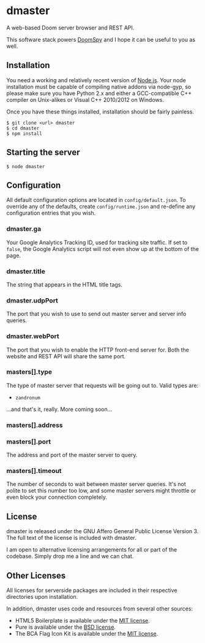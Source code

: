 dmaster
=======

A web-based Doom server browser and REST API.

This software stack powers [DoomSpy](doomspy.com) and I hope it can be useful
to you as well.

Installation
------------

You need a working and relatively recent version of
[Node.js](http://nodejs.org/).  Your node installation must be capable of
compiling native addons via node-gyp, so please make sure you have Python 2.x
and either a GCC-compatible C++ compiler on Unix-alikes or Visual C++ 2010/2012
on Windows.

Once you have these things installed, installation should be fairly painless.

    $ git clone <url> dmaster
    $ cd dmaster
    $ npm install

Starting the server
-------------------

    $ node dmaster

Configuration
-------------

All default configuration options are located in `config/default.json`.  To
override any of the defaults, create `config/runtime.json` and re-define any
configuration entries that you wish.

### dmaster.ga

Your Google Analytics Tracking ID, used for tracking site traffic.  If set to
`false`, the Google Analytics script will not even show up at the bottom of
the page.

### dmaster.title

The string that appears in the HTML title tags.

### dmaster.udpPort

The port that you wish to use to send out master server and server info
queries.

### dmaster.webPort

The port that you wish to enable the HTTP front-end server for.  Both the
website and REST API will share the same port.

### masters[].type

The type of master server that requests will be going out to.  Valid types are:

- `zandronum`

...and that's it, really.  More coming soon...

### masters[].address
### masters[].port

The address and port of the master server to query.

### masters[].timeout

The number of seconds to wait between master server queries.  It's not polite
to set this number too low, and some master servers might throttle or even
block your connection completely.

License
-------

dmaster is released under the GNU Affero General Public License Version 3.  The
full text of the license is included with dmaster.

I am open to alternative licensing arrangements for all or part of the
codebase.  Simply drop me a line and we can chat.

Other Licenses
--------------

All licenses for serverside packages are included in their respective
directories upon installation.

In addition, dmaster uses code and resources from several other sources:

* HTML5 Boilerplate is available under the [MIT license][html5bpl].
* Pure is available under the [BSD license][purecss].
* The BCA Flag Icon Kit is available under the [MIT license][bcafikl].

[html5bpl]: https://github.com/h5bp/html5-boilerplate/blob/master/LICENSE.md
[purecss]: https://github.com/yui/pure/blob/master/LICENSE.md
[bcafikl]: https://github.com/brodkinca/BCA-CSS-Flag-Sprite/blob/master/LICENSE
